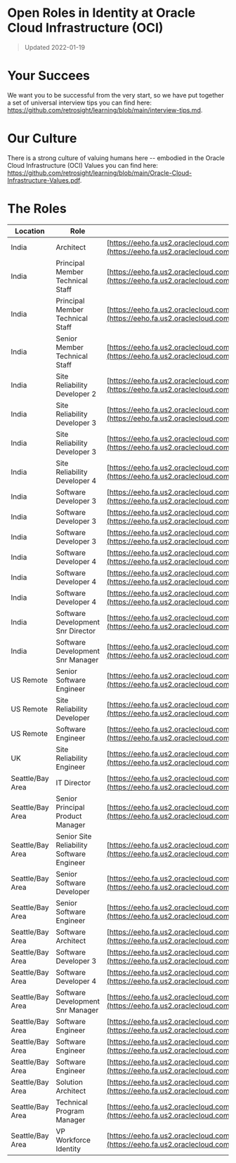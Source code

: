 # Open Roles in Identity at Oracle Cloud Infrastructure (OCI)

> Updated 2022-01-19

# Your Succees

We want you to be successful from the very start, so we have put together a set of universal interview tips you can find here: https://github.com/retrosight/learning/blob/main/interview-tips.md.

# Our Culture

There is a strong culture of valuing humans here -- embodied in the Oracle Cloud Infrastructure (OCI) Values you can find here: https://github.com/retrosight/learning/blob/main/Oracle-Cloud-Infrastructure-Values.pdf.

# The Roles

Location|Role|Apply URL
---|---|---
India|Architect|[https://eeho.fa.us2.oraclecloud.com/hcmUI/CandidateExperience/en/sites/CX_1/job/140920](https://eeho.fa.us2.oraclecloud.com/hcmUI/CandidateExperience/en/sites/CX_1/job/140920)
India|Principal Member Technical Staff|[https://eeho.fa.us2.oraclecloud.com/hcmUI/CandidateExperience/en/sites/CX_1/job/121598](https://eeho.fa.us2.oraclecloud.com/hcmUI/CandidateExperience/en/sites/CX_1/job/121598)
India|Principal Member Technical Staff|[https://eeho.fa.us2.oraclecloud.com/hcmUI/CandidateExperience/en/sites/CX_1/job/121601](https://eeho.fa.us2.oraclecloud.com/hcmUI/CandidateExperience/en/sites/CX_1/job/121601)
India|Senior Member Technical Staff|[https://eeho.fa.us2.oraclecloud.com/hcmUI/CandidateExperience/en/sites/CX_1/job/141667](https://eeho.fa.us2.oraclecloud.com/hcmUI/CandidateExperience/en/sites/CX_1/job/141667)
India|Site Reliability Developer 2|[https://eeho.fa.us2.oraclecloud.com/hcmUI/CandidateExperience/en/sites/CX_1/job/135414](https://eeho.fa.us2.oraclecloud.com/hcmUI/CandidateExperience/en/sites/CX_1/job/135414)
India|Site Reliability Developer 3|[https://eeho.fa.us2.oraclecloud.com/hcmUI/CandidateExperience/en/sites/CX_1/job/135401](https://eeho.fa.us2.oraclecloud.com/hcmUI/CandidateExperience/en/sites/CX_1/job/135401)
India|Site Reliability Developer 3|[https://eeho.fa.us2.oraclecloud.com/hcmUI/CandidateExperience/en/sites/CX_1/job/135412](https://eeho.fa.us2.oraclecloud.com/hcmUI/CandidateExperience/en/sites/CX_1/job/135412)
India|Site Reliability Developer 4|[https://eeho.fa.us2.oraclecloud.com/hcmUI/CandidateExperience/en/sites/CX_1/job/128844](https://eeho.fa.us2.oraclecloud.com/hcmUI/CandidateExperience/en/sites/CX_1/job/128844)
India|Software Developer 3|[https://eeho.fa.us2.oraclecloud.com/hcmUI/CandidateExperience/en/sites/CX_1/job/121570](https://eeho.fa.us2.oraclecloud.com/hcmUI/CandidateExperience/en/sites/CX_1/job/121570)
India|Software Developer 3|[https://eeho.fa.us2.oraclecloud.com/hcmUI/CandidateExperience/en/sites/CX_1/job/121579](https://eeho.fa.us2.oraclecloud.com/hcmUI/CandidateExperience/en/sites/CX_1/job/121579)
India|Software Developer 3|[https://eeho.fa.us2.oraclecloud.com/hcmUI/CandidateExperience/en/sites/CX_1/job/141412](https://eeho.fa.us2.oraclecloud.com/hcmUI/CandidateExperience/en/sites/CX_1/job/141412)
India|Software Developer 4|[https://eeho.fa.us2.oraclecloud.com/hcmUI/CandidateExperience/en/sites/CX_1/job/112675](https://eeho.fa.us2.oraclecloud.com/hcmUI/CandidateExperience/en/sites/CX_1/job/112675)
India|Software Developer 4|[https://eeho.fa.us2.oraclecloud.com/hcmUI/CandidateExperience/en/sites/CX_1/job/121594](https://eeho.fa.us2.oraclecloud.com/hcmUI/CandidateExperience/en/sites/CX_1/job/121594)
India|Software Developer 4|[https://eeho.fa.us2.oraclecloud.com/hcmUI/CandidateExperience/en/sites/CX_1/job/141411](https://eeho.fa.us2.oraclecloud.com/hcmUI/CandidateExperience/en/sites/CX_1/job/141411)
India|Software Development Snr Director|[https://eeho.fa.us2.oraclecloud.com/hcmUI/CandidateExperience/en/sites/CX_1/job/137188](https://eeho.fa.us2.oraclecloud.com/hcmUI/CandidateExperience/en/sites/CX_1/job/137188)
India|Software Development Snr Manager|[https://eeho.fa.us2.oraclecloud.com/hcmUI/CandidateExperience/en/sites/CX_1/job/121592](https://eeho.fa.us2.oraclecloud.com/hcmUI/CandidateExperience/en/sites/CX_1/job/121592)
US Remote|Senior Software Engineer|[https://eeho.fa.us2.oraclecloud.com/hcmUI/CandidateExperience/en/sites/CX_1/job/139156](https://eeho.fa.us2.oraclecloud.com/hcmUI/CandidateExperience/en/sites/CX_1/job/139156)
US Remote|Site Reliability Developer|[https://eeho.fa.us2.oraclecloud.com/hcmUI/CandidateExperience/en/sites/CX_1/job/136096](https://eeho.fa.us2.oraclecloud.com/hcmUI/CandidateExperience/en/sites/CX_1/job/136096)
US Remote|Software Engineer|[https://eeho.fa.us2.oraclecloud.com/hcmUI/CandidateExperience/en/sites/CX_1/job/133976](https://eeho.fa.us2.oraclecloud.com/hcmUI/CandidateExperience/en/sites/CX_1/job/133976)
UK|Site Reliability Engineer|[https://eeho.fa.us2.oraclecloud.com/hcmUI/CandidateExperience/en/sites/CX_1/job/139547](https://eeho.fa.us2.oraclecloud.com/hcmUI/CandidateExperience/en/sites/CX_1/job/139547)
Seattle/Bay Area|IT Director|[https://eeho.fa.us2.oraclecloud.com/hcmUI/CandidateExperience/en/sites/CX_1/job/133126](https://eeho.fa.us2.oraclecloud.com/hcmUI/CandidateExperience/en/sites/CX_1/job/133126)
Seattle/Bay Area|Senior Principal Product Manager|[https://eeho.fa.us2.oraclecloud.com/hcmUI/CandidateExperience/en/sites/CX_1/job/132439](https://eeho.fa.us2.oraclecloud.com/hcmUI/CandidateExperience/en/sites/CX_1/job/132439)
Seattle/Bay Area|Senior Site Reliability Software Engineer|[https://eeho.fa.us2.oraclecloud.com/hcmUI/CandidateExperience/en/sites/CX_1/job/137862](https://eeho.fa.us2.oraclecloud.com/hcmUI/CandidateExperience/en/sites/CX_1/job/137862)
Seattle/Bay Area|Senior Software Developer|[https://eeho.fa.us2.oraclecloud.com/hcmUI/CandidateExperience/en/sites/CX_1/job/133978](https://eeho.fa.us2.oraclecloud.com/hcmUI/CandidateExperience/en/sites/CX_1/job/133978)
Seattle/Bay Area|Senior Software Engineer|[https://eeho.fa.us2.oraclecloud.com/hcmUI/CandidateExperience/en/sites/CX_1/job/136412](https://eeho.fa.us2.oraclecloud.com/hcmUI/CandidateExperience/en/sites/CX_1/job/136412)
Seattle/Bay Area|Software Architect|[https://eeho.fa.us2.oraclecloud.com/hcmUI/CandidateExperience/en/sites/CX_1/job/137262](https://eeho.fa.us2.oraclecloud.com/hcmUI/CandidateExperience/en/sites/CX_1/job/137262)
Seattle/Bay Area|Software Developer 3|[https://eeho.fa.us2.oraclecloud.com/hcmUI/CandidateExperience/en/sites/CX_1/job/118990](https://eeho.fa.us2.oraclecloud.com/hcmUI/CandidateExperience/en/sites/CX_1/job/118990)
Seattle/Bay Area|Software Developer 4|[https://eeho.fa.us2.oraclecloud.com/hcmUI/CandidateExperience/en/sites/CX_1/job/121895](https://eeho.fa.us2.oraclecloud.com/hcmUI/CandidateExperience/en/sites/CX_1/job/121895)
Seattle/Bay Area|Software Development Snr Manager|[https://eeho.fa.us2.oraclecloud.com/hcmUI/CandidateExperience/en/sites/CX_1/job/138887](https://eeho.fa.us2.oraclecloud.com/hcmUI/CandidateExperience/en/sites/CX_1/job/138887)
Seattle/Bay Area|Software Engineer|[https://eeho.fa.us2.oraclecloud.com/hcmUI/CandidateExperience/en/sites/CX_1/job/133386](https://eeho.fa.us2.oraclecloud.com/hcmUI/CandidateExperience/en/sites/CX_1/job/133386)
Seattle/Bay Area|Software Engineer|[https://eeho.fa.us2.oraclecloud.com/hcmUI/CandidateExperience/en/sites/CX_1/job/136415](https://eeho.fa.us2.oraclecloud.com/hcmUI/CandidateExperience/en/sites/CX_1/job/136415)
Seattle/Bay Area|Software Engineer|[https://eeho.fa.us2.oraclecloud.com/hcmUI/CandidateExperience/en/sites/CX_1/job/140410](https://eeho.fa.us2.oraclecloud.com/hcmUI/CandidateExperience/en/sites/CX_1/job/140410)
Seattle/Bay Area|Solution Architect|[https://eeho.fa.us2.oraclecloud.com/hcmUI/CandidateExperience/en/sites/CX_1/job/143116](https://eeho.fa.us2.oraclecloud.com/hcmUI/CandidateExperience/en/sites/CX_1/job/143116)
Seattle/Bay Area|Technical Program Manager|[https://eeho.fa.us2.oraclecloud.com/hcmUI/CandidateExperience/en/sites/CX_1/job/128671](https://eeho.fa.us2.oraclecloud.com/hcmUI/CandidateExperience/en/sites/CX_1/job/128671)
Seattle/Bay Area|VP Workforce Identity|[https://eeho.fa.us2.oraclecloud.com/hcmUI/CandidateExperience/en/sites/CX_1/job/131827](https://eeho.fa.us2.oraclecloud.com/hcmUI/CandidateExperience/en/sites/CX_1/job/131827)
